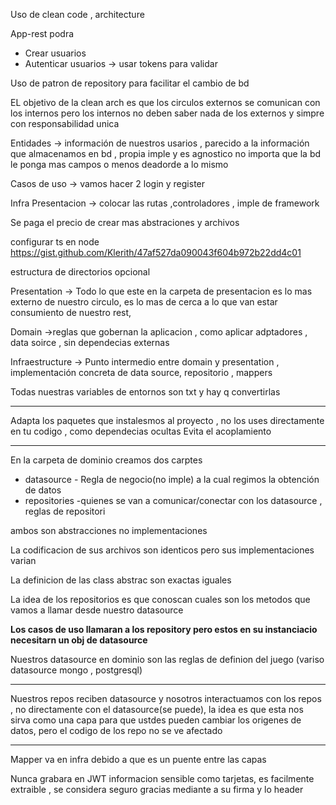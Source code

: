 Uso de clean code , architecture 

App-rest podra
- Crear usuarios 
- Autenticar usuarios -> usar tokens para validar 

Uso de patron de repository para facilitar el cambio de bd 

EL objetivo de la clean arch es que los circulos externos se comunican con los internos pero los internos no deben saber nada de los externos y simpre con responsabilidad unica

Entidades -> información de nuestros usarios , parecido a la información que almacenamos en bd , propia imple y es agnostico no importa que la bd le ponga mas campos o menos deadorde a lo mismo

Casos de uso -> vamos hacer 2 login y register 

Infra 
Presentacion -> colocar las rutas ,controladores , imple de framework 

Se paga el precio de crear mas abstraciones y archivos 


configurar ts en node 
https://gist.github.com/Klerith/47af527da090043f604b972b22dd4c01

estructura de directorios opcional 

Presentation -> Todo lo que este en la carpeta de presentacion es lo mas externo de nuestro circulo, es lo mas de cerca a lo que van estar consumiento de nuestro rest, 

Domain ->reglas que gobernan la aplicacion , como aplicar adptadores , data soirce , sin dependecias externas 

Infraestructure -> Punto intermedio entre domain y presentation , implementación concreta de data source, repositorio , mappers 

Todas nuestras variables de entornos son txt y hay q convertirlas

---

Adapta los paquetes que instalesmos al proyecto , no los uses directamente en tu codigo , como dependecias ocultas 
Evita el acoplamiento

----
En la carpeta de dominio creamos dos carptes 
- datasource - Regla de negocio(no imple) a la cual regimos la obtención de datos 
- repositories -quienes se van a comunicar/conectar con los datasource , reglas de repositori

ambos son abstracciones no implementaciones 

La codificacion de sus archivos son identicos pero sus implementaciones varian 

La definicion de las class abstrac son exactas iguales 

La idea de los repositorios es que conoscan cuales son los metodos que vamos a llamar desde nuestro datasource 

**Los casos de uso llamaran a los repository pero estos en su instanciacio necesitarn un obj de datasource**

Nuestros datasource en dominio son las reglas de definion del juego (variso datasource mongo , postgresql)

---
Nuestros repos reciben datasource y nosotros interactuamos con los repos , no directamente con el datasource(se puede), la idea es que esta nos sirva como una capa para que ustdes pueden cambiar los origenes de datos, pero el codigo de los repo no se ve afectado   

---
Mapper va en infra debido a que es un puente entre las capas 


Nunca grabara en JWT informacion sensible como tarjetas, es facilmente extraible , se considera seguro gracias mediante a su firma y lo header  
